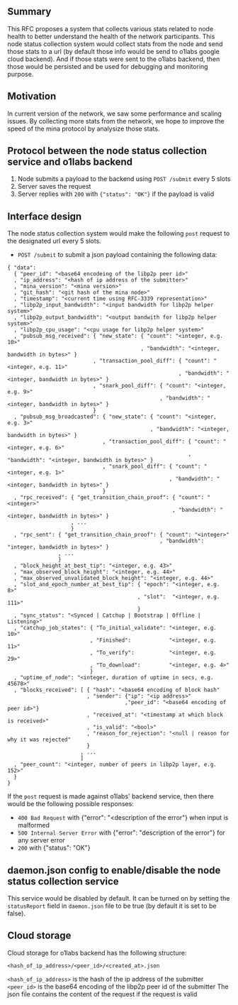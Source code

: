 ## Summary

[summary]: #summary

This RFC proposes a system that collects various stats related to node health to
better understand the health of the network participants. This node status
collection system would collect stats from the node and send those stats to a
url (by default those info would be send to o1labs google cloud backend). And if
those stats were sent to the o1labs backend, then those would be persisted and
be used for debugging and monitoring purpose.

## Motivation

[motivation]: #motivation

In current version of the network, we saw some performance and scaling issues.
By collecting more stats from the network, we hope to improve the speed of the
mina protocol by analysize those stats.

## Protocol between the node status collection service and o1labs backend

[protocol]: #protocol

1. Node submits a payload to the backend using `POST /submit` every 5 slots
2. Server saves the request
3. Server replies with `200` with `{"status": "OK"}` if the payload is valid

## Interface design

[interface-design]: #interface-design

The node status collection system would make the following `post` request to the
designated url every 5 slots.

- `POST /submit` to submit a json payload containing the following data:

```
{ "data":
  { "peer_id": "<base64 encodeing of the libp2p peer id>"
  , "ip_address": "<hash of ip address of the submitter>"
  , "mina_version": "<mina version>"
  , "git_hash": "<git hash of the mina node>"
  , "timestamp": "<current time using RFC-3339 representation>"
  , "libp2p_input_bandwidth": "<input bandwidth for libp2p helper system>"
  , "libp2p_output_bandwidth": "<output bandwith for libp2p helper system>"
  , "libp2p_cpu_usage": "<cpu usage for libp2p helper system>"
  , "pubsub_msg_received": { "new_state": { "count": "<integer, e.g. 10>"
                                          , "bandwidth": "<integer, bandwidth in bytes>" }
                           , "transaction_pool_diff": { "count": "<integer, e.g. 11>"
                                                      , "bandwidth": "<integer, bandwidth in bytes>" }
                           , "snark_pool_diff": { "count": "<integer, e.g. 9>"
                                                , "bandwidth": "<integer, bandwidth in bytes>" }
                           }
  , "pubsub_msg_broadcasted": { "new_state": { "count": "<integer, e.g. 3>"
                                             , "bandwidth": "<integer, bandwidth in bytes>" }
                              , "transaction_pool_diff": { "count": "<integer, e.g. 6>"
                                                         , "bandwidth": "<integer, bandwidth in bytes>" }
                              , "snark_pool_diff": { "count": "<integer, e.g. 1>"
                                                   , "bandwidth": "<integer, bandwidth in bytes>" }
                              }
  , "rpc_received": { "get_transition_chain_proof": { "count": "<integer>"
                                                    , "bandwidth": "<integer, bandwidth in bytes>" }
                    , ...
                    }
  , "rpc_sent": { "get_transition_chain_proof": { "count": "<integer>"
                                                , "bandwidth": "integer, bandwidth in bytes>" }
                , ...
                }
  , "block_height_at_best_tip": "<integer, e.g. 43>"
  , "max_observed_block_height": "<integer, e.g. 44>"
  , "max_observed_unvalidated_block_height": "<integer, e.g. 44>"
  , "slot_and_epoch_number_at_best_tip": { "epoch": "<integer, e.g. 8>"
                                         , "slot":  "<integer, e.g. 111>"
                                         }
  , "sync_status": "<Synced | Catchup | Bootstrap | Offline | Listening>"
  , "catchup_job_states": { "To_initial_validate": "<integer, e.g. 10>"
                          , "Finished":            "<integer, e.g. 11>"
                          , "To_verify":           "<integer, e.g. 29>"
                          , "To_download":         "<integer, e.g. 4>"
                          }
  , "uptime_of_node": "<integer, duration of uptime in secs, e.g. 45678>"
  , "blocks_received": [ { "hash": "<base64 encoding of block hash"
                         , "sender": {"ip": "<ip address>"
                                     ,"peer_id": "<base64 encoding of peer id>"}
                         , "received_at": "<timestamp at which block is received>"
                         , "is_valid": "<bool>"
                         , "reason_for_rejection": "<null | reason for why it was rejected"
                         }
                       , ...
                       ]
  , "peer_count": "<integer, number of peers in libp2p layer, e.g. 152>"
  }
}
```

If the `post` request is made against o1labs' backend service, then there would
be the following possible responses:

- `400 Bad Request` with {"error": "<description of the error"} when input is
  malformed
- `500 Internal Server Error` with {"error": "description of the error"} for any
  server error
- `200` with {"status": "OK"}

## daemon.json config to enable/disable the node status collection service

[daemon.json]: #daemon

This service would be disabled by default. It can be turned on by setting the
`statusReport` field in `daemon.json` file to be true (by default it is set to
be false).

## Cloud storage

[cloud-storage]: #cloud-storage

Cloud storage for o1labs backend has the following structure:

`<hash_of_ip_address>/<peer_id>/<created_at>.json`

`<hash_of_ip_address>` is the hash of the ip address of the submitter
`<peer_id>` is the base64 encoding of the libp2p peer id of the submitter The
json file contains the content of the request if the request is valid
